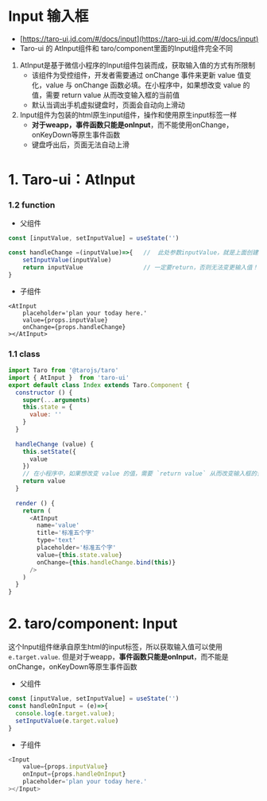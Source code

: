 # Input 输入框

- [https://taro-ui.jd.com/#/docs/input](https://taro-ui.jd.com/#/docs/input)
- Taro-ui 的 AtInput组件和 taro/component里面的Input组件完全不同

1. AtInput是基于微信小程序的Input组件包装而成，获取输入值的方式有所限制
    - 该组件为受控组件，开发者需要通过 onChange 事件来更新 value 值变化，value 与 onChange 函数必填。在小程序中，如果想改变 value 的值，需要 return value 从而改变输入框的当前值
    - 默认当调出手机虚拟键盘时，页面会自动向上滑动
2. Input组件为包装的html原生input组件，操作和使用原生input标签一样
    - **对于weapp，事件函数只能是onInput**，而不能使用onChange，onKeyDown等原生事件函数
    - 键盘呼出后，页面无法自动上滑
    


# 1. Taro-ui：AtInput
### 1.2 function
- 父组件
```javascript
const [inputValue, setInputValue] = useState('')

const handleChange =(inputValue)=>{   //  此处参数inputValue，就是上面创建的状态
    setInputValue(inputValue)
    return inputValue                 // 一定要return，否则无法变更输入值！！！！！！！  
}
```
- 子组件
```jaavascript
<AtInput
    placeholder='plan your today here.'
    value={props.inputValue}
    onChange={props.handleChange}
></AtInput>
```

### 1.1 class
```javascript
import Taro from '@tarojs/taro'
import { AtInput }  from 'taro-ui'
export default class Index extends Taro.Component {
  constructor () {
    super(...arguments)
    this.state = {
      value: ''
    }
  }
  
  handleChange (value) {
    this.setState({
      value
    })
    // 在小程序中，如果想改变 value 的值，需要 `return value` 从而改变输入框的当前值 !!!!!!!!!!!!!!!!!!!!!!!!!!!
    return value
  }
  
  render () {
    return (
      <AtInput
        name='value'
        title='标准五个字'
        type='text'
        placeholder='标准五个字'
        value={this.state.value}
        onChange={this.handleChange.bind(this)}
      />
    )
  }
}
```

# 2. taro/component: Input

这个Input组件继承自原生html的input标签，所以获取输入值可以使用`e.target.value`. 但是对于weapp，**事件函数只能是onInput**，而不能是onChange，onKeyDown等原生事件函数

- 父组件
```javascript
const [inputValue, setInputValue] = useState('')
const handleOnInput = (e)=>{
  console.log(e.target.value);
  setInputValue(e.target.value)
}
```

- 子组件

```javascript
<Input
    value={props.inputValue}
    onInput={props.handleOnInput}
    placeholder='plan your today here.'
></Input>
```
